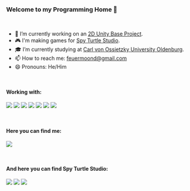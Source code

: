 ### Welcome to my Programming Home 👋
&nbsp;

- 🔭 I’m currently working on an [2D Unity Base Project][UnityBase].
- 🎮 I'm making games for [Spy Turtle Studio][STS].
- 🎓 I’m currently studying at [Carl von Ossietzky University Oldenburg][Uni].
- 📫 How to reach me: feuermoond@gmail.com
- 😄 Pronouns: He/Him

&nbsp;
#### Working with:
<img src="https://img.shields.io/badge/python%20-%2314354C.svg?&style=for-the-badge&logo=python&logoColor=white"/>
<img src="https://img.shields.io/badge/c%23%20-%23239120.svg?&style=for-the-badge&logo=c-sharp&logoColor=white"/>
<img src="https://img.shields.io/badge/java-%23ED8B00.svg?&style=for-the-badge&logo=java&logoColor=white"/>
<img src="https://img.shields.io/badge/git%20-%23F05033.svg?&style=for-the-badge&logo=git&logoColor=white"/>
<img src="https://img.shields.io/badge/Keras%20-%23D00000.svg?&style=for-the-badge&logo=Keras&logoColor=white"/>
<img src="https://img.shields.io/badge/docker%20-%230db7ed.svg?&style=for-the-badge&logo=docker&logoColor=white"/>
<img src="https://img.shields.io/badge/Jupyter%20-%23F37626.svg?&style=for-the-badge&logo=Jupyter&logoColor=white"/>

&nbsp;
#### Here you can find me:
[<img src="https://img.shields.io/badge/twitter-%231DA1F2.svg?&style=for-the-badge&logo=twitter&logoColor=white" />][Twitter]

&nbsp;
#### And here you can find Spy Turtle Studio:
[<img src="https://img.shields.io/badge/twitter-%231DA1F2.svg?&style=for-the-badge&logo=twitter&logoColor=white" />][STSTwitter]
[<img src="https://img.shields.io/badge/youtube-%23FF0000.svg?&style=for-the-badge&logo=youtube&logoColor=white" />][STSYouTube]
[<img src="https://img.shields.io/badge/instagram-%23E4405F.svg?&style=for-the-badge&logo=instagram&logoColor=white" />][STSInstagram]

[Uni]: https://uol.de/en/
[UnityBase]: https://github.com/DDiekmann/BaseGameProject
[Twitter]: https://twitter.com/Feuermoond
[STS]: https://spy-turtle-studio.itch.io/
[STSTwitter]: https://twitter.com/SpyTurtleStudio
[STSYouTube]: https://www.youtube.com/channel/UCX2439dAXupHvZN5Fh9j1aQ/?guided_help_flow=5
[STSInstagram]: https://www.instagram.com/spyturtlestudio/
